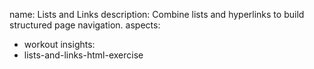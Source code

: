name: Lists and Links
description: Combine lists and hyperlinks to build structured page navigation.
aspects:
  - workout
insights:
  - lists-and-links-html-exercise

